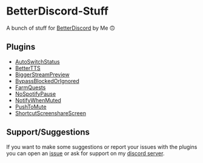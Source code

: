 # BetterDiscord-Stuff
A bunch of stuff for [BetterDiscord](https://github.com/BetterDiscord/BetterDiscord) by Me 🙃
## Plugins
- [AutoSwitchStatus](Plugins/AutoSwitchStatus)
- [BetterTTS](Plugins/BetterTTS)
- [BiggerStreamPreview](Plugins/BiggerStreamPreview)
- [BypassBlockedOrIgnored](Plugins/BypassBlockedOrIgnored)
- [FarmQuests](Plugins/FarmQuests)
- [NoSpotifyPause](Plugins/NoSpotifyPause)
- [NotifyWhenMuted](Plugins/NotifyWhenMuted)
- [PushToMute](Plugins/PushToMute)
- [ShortcutScreenshareScreen](Plugins/ShortcutScreenshareScreen)
## Support/Suggestions
If you want to make some suggestions or report your issues with the plugins you can open an [issue](https://github.com/nicola02nb/BetterDiscord-Stuff/issues) or ask for support on my [discord server](https://discord.gg/hFuY8DfDGK).

